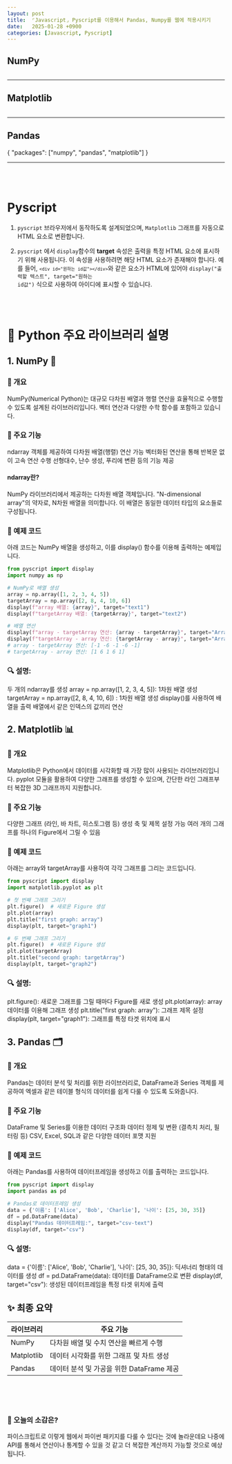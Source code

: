 ```yaml
---
layout: post
title:  ⌜Javascript⌟ Pyscript를 이용해서 Pandas, Numpy를 웹에 적용시키기
date:   2025-01-28 +0900
categories: [Javascript, Pyscript]
---
```

<!-- PyScript CSS 및 JS 파일 불러오기 -->
<link rel="stylesheet" href="https://pyscript.net/releases/2024.1.1/core.css">
<script type="module" src="https://pyscript.net/releases/2024.1.1/core.js"></script>
    
<style>
    #loading { 
        outline: none; border: none; background: transparent 
    }

    .parents {
        display: flex;
        flex-direction: row;
    }

    .parents:has(#csv-text),
    .parents:has(#text1) {
        flex-direction: column;
    }

    .graph-container,
    #csv {
        display: flex;
        flex-direction: column;
        justify-content: center;
        align-items: center;
    }

    .text {
        font-weight: bold;
        text-align: center;
    }

</style>

<script type="module">
    const loading = document.getElementById('loading');
    addEventListener('py:ready', () => loading.close());
    loading.showModal();
</script>

<dialog id="loading">
    <h1>Loading...</h1>
</dialog>

<h2>NumPy</h2>
<div class="parents">
    <div class="text" id="text1"></div>
    <div class="text"id="text2"></div>
    <div class="text" id="ArrayOperations1"></div>
    <div class="text" id="ArrayOperations2"></div>
</div>

<hr>

<h2>Matplotlib</h2>
<div class="parents">
    <div class="graph-container">
        <div id="graph1"></div>
    </div>
    <div class="graph-container">
        <div id="graph2"></div>
    </div>
</div>


<hr>

<h2>Pandas</h2>
<div class="parents">
    <div class="text" id="csv-text"></div>
    <div id="csv"></div>
</div>



<!-- 설치할 패키지 -->
<py-config>
    {
        "packages": ["numpy", "pandas", "matplotlib"]
    }
</py-config>


<script type="py">
    from pyscript import display
    import matplotlib.pyplot as plt
    import numpy as np
    import pandas as pd

    # NumPy로 배열 생성
    array = np.array([1, 2, 3, 4, 5])
    targetArray = np.array([2, 8, 4, 10, 6])
    display(f"array 배열: {array}", target="text1")
    display(f"targetArray 배열: {targetArray}", target="text2")

    # 배열 연산
    display(f"array - targetArray 연산: {array - targetArray}", target="ArrayOperations1")
    display(f"targetArray - array 연산: {targetArray - array}", target="ArrayOperations2")

    # 첫 번째 그래프 그리기
    plt.figure()  # 새로운 Figure 생성
    plt.plot(array)
    plt.title("first graph: array")
    display(plt, target="graph1")

    # 두 번째 그래프 그리기
    plt.figure()  # 새로운 Figure 생성
    plt.plot(targetArray)
    plt.title("second graph: targetArray")
    display(plt, target="graph2")

    # Pandas로 데이터프레임 생성
    data = {'이름': ['Alice', 'Bob', 'Charlie'], '나이': [25, 30, 35]}
    df = pd.DataFrame(data)
    display("Pandas 데이터프레임:",  target="csv-text")
    display(df, target="csv")
</script>
<hr>
<br><br>

# Pyscript

1. <code>pyscript</code> 브라우저에서 동작하도록 설계되었으며, <code>Matplotlib</code> 그래프를 자동으로 HTML 요소로 변환합니다.

2. <code>pyscript</code> 에서  <code>display</code>함수의 <strong>target</strong> 속성은 출력을 특정 HTML 요소에 표시하기 위해 사용됩니다.
이 속성을 사용하려면 해당 HTML 요소가 존재해야 합니다. 예를 들어, <code>`<div id="원하는 id값"></div>`</code>와 같은 요소가 HTML에 있어야 
<code>display("출력할 텍스트", target="원하는 id값")</code> 식으로 사용하여 아이디에 표시할 수 있습니다.

<br><br>

# 📌 Python 주요 라이브러리 설명

## 1. NumPy 🧮

### 📌 개요
NumPy(Numerical Python)는 대규모 다차원 배열과 행렬 연산을 효율적으로 수행할 수 있도록 설계된 라이브러리입니다. 벡터 연산과 다양한 수학 함수를 포함하고 있습니다.

### 📌 주요 기능
ndarray 객체를 제공하여 다차원 배열(행렬) 연산 가능
벡터화된 연산을 통해 반복문 없이 고속 연산 수행
선형대수, 난수 생성, 푸리에 변환 등의 기능 제공

#### ndarray란?
NumPy 라이브러리에서 제공하는 다차원 배열 객체입니다. "N-dimensional array"의 약자로, N차원 배열을 의미합니다.
이 배열은 동일한 데이터 타입의 요소들로 구성됩니다.

### 📌 예제 코드
아래 코드는 NumPy 배열을 생성하고, 이를 display() 함수를 이용해 출력하는 예제입니다.

```python
from pyscript import display
import numpy as np

# NumPy로 배열 생성
array = np.array([1, 2, 3, 4, 5])
targetArray = np.array([2, 8, 4, 10, 6])
display(f"array 배열: {array}", target="text1")
display(f"targetArray 배열: {targetArray}", target="text2")

# 배열 연산
display(f"array - targetArray 연산: {array - targetArray}", target="ArrayOperations1")
display(f"targetArray - array 연산: {targetArray - array}", target="ArrayOperations2")
# array - targetArray 연산: [-1 -6 -1 -6 -1]
# targetArray - array 연산: [1 6 1 6 1]
```


### 🔍 설명:
두 개의 ndarray를 생성
array = np.array([1, 2, 3, 4, 5]): 1차원 배열 생성
targetArray = np.array([2, 8, 4, 10, 6]) : 1차원 배열 생성
display()를 사용하여 배열을 출력
배열에서 같은 인덱스의 값끼리 연산



## 2. Matplotlib 📊

### 📌 개요
Matplotlib은 Python에서 데이터를 시각화할 때 가장 많이 사용되는 라이브러리입니다. pyplot 모듈을 활용하여 다양한 그래프를 생성할 수 있으며, 간단한 라인 그래프부터 복잡한 3D 그래프까지 지원합니다.

### 📌 주요 기능
다양한 그래프 (라인, 바 차트, 히스토그램 등) 생성
축 및 제목 설정 가능
여러 개의 그래프를 하나의 Figure에서 그릴 수 있음

### 📌 예제 코드
아래는 array와 targetArray를 사용하여 각각 그래프를 그리는 코드입니다.

```python
from pyscript import display
import matplotlib.pyplot as plt

# 첫 번째 그래프 그리기
plt.figure()  # 새로운 Figure 생성
plt.plot(array)
plt.title("first graph: array")
display(plt, target="graph1")

# 두 번째 그래프 그리기
plt.figure()  # 새로운 Figure 생성
plt.plot(targetArray)
plt.title("second graph: targetArray")
display(plt, target="graph2")
```


### 🔍 설명:
plt.figure(): 새로운 그래프를 그릴 때마다 Figure를 새로 생성
plt.plot(array): array 데이터를 이용해 그래프 생성
plt.title("first graph: array"): 그래프 제목 설정
display(plt, target="graph1"): 그래프를 특정 타겟 위치에 표시


## 3. Pandas 🗂

### 📌 개요
Pandas는 데이터 분석 및 처리를 위한 라이브러리로, DataFrame과 Series 객체를 제공하여 엑셀과 같은 테이블 형식의 데이터를 쉽게 다룰 수 있도록 도와줍니다.

### 📌 주요 기능
DataFrame 및 Series를 이용한 데이터 구조화
데이터 정제 및 변환 (결측치 처리, 필터링 등)
CSV, Excel, SQL과 같은 다양한 데이터 포맷 지원

### 📌 예제 코드
아래는 Pandas를 사용하여 데이터프레임을 생성하고 이를 출력하는 코드입니다.

```python
from pyscript import display
import pandas as pd

# Pandas로 데이터프레임 생성
data = {'이름': ['Alice', 'Bob', 'Charlie'], '나이': [25, 30, 35]}
df = pd.DataFrame(data)
display("Pandas 데이터프레임:", target="csv-text")
display(df, target="csv")
```


### 🔍 설명:
data = {'이름': ['Alice', 'Bob', 'Charlie'], '나이': [25, 30, 35]}: 딕셔너리 형태의 데이터를 생성
df = pd.DataFrame(data): 데이터를 DataFrame으로 변환
display(df, target="csv"): 생성된 데이터프레임을 특정 타겟 위치에 출력



## ✨ 최종 요약

|   라이브러리  |              주요 기능               |
|------------|------------------------------------|
|    NumPy   |    다차원 배열 및 수치 연산을 빠르게 수행   |
| Matplotlib |   데이터 시각화를 위한 그래프 및 차트 생성  |
|   Pandas	 | 데이터 분석 및 가공을 위한 DataFrame 제공 |


<br><br><br>


### 🧐 오늘의 소감은?
파이스크립트로 이렇게 웹에서 파이썬 패키지를 다룰 수 있다는 것에 놀라운데요 나중에 API를 통해서 연산이나 통계할 수 있을 것 같고 더 복잡한 계산까지 가능할 것으로 예상됩니다.

<br>